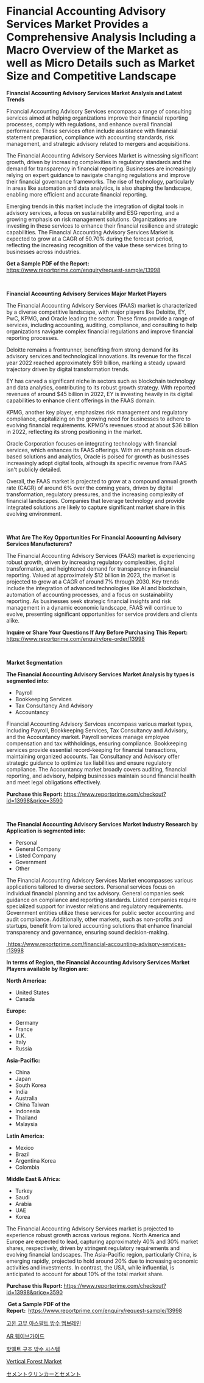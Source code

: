 <p><h1>Financial Accounting Advisory Services Market Provides a Comprehensive Analysis Including a Macro Overview of the Market as well as Micro Details such as Market Size and Competitive Landscape</h1></p><p><strong>Financial Accounting Advisory Services Market Analysis and Latest Trends</strong></p>
<p><p>Financial Accounting Advisory Services encompass a range of consulting services aimed at helping organizations improve their financial reporting processes, comply with regulations, and enhance overall financial performance. These services often include assistance with financial statement preparation, compliance with accounting standards, risk management, and strategic advisory related to mergers and acquisitions.</p><p>The Financial Accounting Advisory Services Market is witnessing significant growth, driven by increasing complexities in regulatory standards and the demand for transparency in financial reporting. Businesses are increasingly relying on expert guidance to navigate changing regulations and improve their financial governance frameworks. The rise of technology, particularly in areas like automation and data analytics, is also shaping the landscape, enabling more efficient and accurate financial reporting.</p><p>Emerging trends in this market include the integration of digital tools in advisory services, a focus on sustainability and ESG reporting, and a growing emphasis on risk management solutions. Organizations are investing in these services to enhance their financial resilience and strategic capabilities. The Financial Accounting Advisory Services Market is expected to grow at a CAGR of 50.70% during the forecast period, reflecting the increasing recognition of the value these services bring to businesses across industries.</p></p>
<p><strong>Get a Sample PDF of the Report:&nbsp;</strong> <a href="https://www.reportprime.com/enquiry/request-sample/13998">https://www.reportprime.com/enquiry/request-sample/13998</a></p>
<p>&nbsp;</p>
<p><strong>Financial Accounting Advisory Services Major Market Players</strong></p>
<p><p>The Financial Accounting Advisory Services (FAAS) market is characterized by a diverse competitive landscape, with major players like Deloitte, EY, PwC, KPMG, and Oracle leading the sector. These firms provide a range of services, including accounting, auditing, compliance, and consulting to help organizations navigate complex financial regulations and improve financial reporting processes.</p><p>Deloitte remains a frontrunner, benefiting from strong demand for its advisory services and technological innovations. Its revenue for the fiscal year 2022 reached approximately $59 billion, marking a steady upward trajectory driven by digital transformation trends.</p><p>EY has carved a significant niche in sectors such as blockchain technology and data analytics, contributing to its robust growth strategy. With reported revenues of around $45 billion in 2022, EY is investing heavily in its digital capabilities to enhance client offerings in the FAAS domain.</p><p>KPMG, another key player, emphasizes risk management and regulatory compliance, capitalizing on the growing need for businesses to adhere to evolving financial requirements. KPMG's revenues stood at about $36 billion in 2022, reflecting its strong positioning in the market.</p><p>Oracle Corporation focuses on integrating technology with financial services, which enhances its FAAS offerings. With an emphasis on cloud-based solutions and analytics, Oracle is poised for growth as businesses increasingly adopt digital tools, although its specific revenue from FAAS isn't publicly detailed.</p><p>Overall, the FAAS market is projected to grow at a compound annual growth rate (CAGR) of around 6% over the coming years, driven by digital transformation, regulatory pressures, and the increasing complexity of financial landscapes. Companies that leverage technology and provide integrated solutions are likely to capture significant market share in this evolving environment.</p></p>
<p>&nbsp;</p>
<p><strong>What Are The Key Opportunities For Financial Accounting Advisory Services Manufacturers?</strong></p>
<p><p>The Financial Accounting Advisory Services (FAAS) market is experiencing robust growth, driven by increasing regulatory complexities, digital transformation, and heightened demand for transparency in financial reporting. Valued at approximately $12 billion in 2023, the market is projected to grow at a CAGR of around 7% through 2030. Key trends include the integration of advanced technologies like AI and blockchain, automation of accounting processes, and a focus on sustainability reporting. As businesses seek strategic financial insights and risk management in a dynamic economic landscape, FAAS will continue to evolve, presenting significant opportunities for service providers and clients alike.</p></p>
<p><strong>Inquire or Share Your Questions If Any Before Purchasing This Report:</strong> <a href="https://www.reportprime.com/enquiry/pre-order/13998">https://www.reportprime.com/enquiry/pre-order/13998</a></p>
<p>&nbsp;</p>
<p><strong>Market Segmentation</strong></p>
<p><strong>The Financial Accounting Advisory Services Market Analysis by types is segmented into:</strong></p>
<p><ul><li>Payroll</li><li>Bookkeeping Services</li><li>Tax Consultancy And Advisory</li><li>Accountancy</li></ul></p>
<p><p>Financial Accounting Advisory Services encompass various market types, including Payroll, Bookkeeping Services, Tax Consultancy and Advisory, and the Accountancy market. Payroll services manage employee compensation and tax withholdings, ensuring compliance. Bookkeeping services provide essential record-keeping for financial transactions, maintaining organized accounts. Tax Consultancy and Advisory offer strategic guidance to optimize tax liabilities and ensure regulatory compliance. The Accountancy market broadly covers auditing, financial reporting, and advisory, helping businesses maintain sound financial health and meet legal obligations effectively.</p></p>
<p><strong>Purchase this Report:&nbsp;</strong><a href="https://www.reportprime.com/checkout?id=13998&price=3590">https://www.reportprime.com/checkout?id=13998&price=3590</a></p>
<p>&nbsp;</p>
<p><strong>The Financial Accounting Advisory Services Market Industry Research by Application is segmented into:</strong></p>
<p><ul><li>Personal</li><li>General Company</li><li>Listed Company</li><li>Government</li><li>Other</li></ul></p>
<p><p>The Financial Accounting Advisory Services Market encompasses various applications tailored to diverse sectors. Personal services focus on individual financial planning and tax advisory. General companies seek guidance on compliance and reporting standards. Listed companies require specialized support for investor relations and regulatory requirements. Government entities utilize these services for public sector accounting and audit compliance. Additionally, other markets, such as non-profits and startups, benefit from tailored accounting solutions that enhance financial transparency and governance, ensuring sound decision-making.</p></p>
<p><a href="https://www.reportprime.com/financial-accounting-advisory-services-r13998">&nbsp;https://www.reportprime.com/financial-accounting-advisory-services-r13998</a></p>
<p><strong>In terms of Region, the Financial Accounting Advisory Services Market Players available by Region are:</strong></p>
<p>
    <p> <strong> North America: </strong>
        <ul>
            <li>United States</li>
            <li>Canada</li>
        </ul>
        </p> 
    <p> <strong> Europe: </strong>
        <ul>
            <li>Germany</li>
            <li>France</li>
            <li>U.K.</li>
            <li>Italy</li>
            <li>Russia</li>
        </ul>
        </p> 
    <p> <strong> Asia-Pacific: </strong>
        <ul>
            <li>China</li>
            <li>Japan</li>
            <li>South Korea</li>
            <li>India</li>
            <li>Australia</li>
            <li>China Taiwan</li>
            <li>Indonesia</li>
            <li>Thailand</li>
            <li>Malaysia</li>
        </ul>
        </p> 
    <p> <strong> Latin America: </strong>
        <ul>
            <li>Mexico</li>
            <li>Brazil</li>
            <li>Argentina Korea</li>
            <li>Colombia</li>
        </ul>
        </p> 
    <p> <strong> Middle East & Africa: </strong>
        <ul>
            <li>Turkey</li>
            <li>Saudi</li>
            <li>Arabia</li>
            <li>UAE</li>
            <li>Korea</li>
        </ul>
    </p>
    </p>
<p><p>The Financial Accounting Advisory Services market is projected to experience robust growth across various regions. North America and Europe are expected to lead, capturing approximately 40% and 30% market shares, respectively, driven by stringent regulatory requirements and evolving financial landscapes. The Asia-Pacific region, particularly China, is emerging rapidly, projected to hold around 20% due to increasing economic activities and investments. In contrast, the USA, while influential, is anticipated to account for about 10% of the total market share.</p></p>
<p><strong>Purchase this Report: </strong><a href="https://www.reportprime.com/checkout?id=13998&price=3590">https://www.reportprime.com/checkout?id=13998&price=3590</a></p>
<p>&nbsp;<strong>Get a Sample PDF of the Report:&nbsp;&nbsp;</strong><a href="https://www.reportprime.com/enquiry/request-sample/13998">https://www.reportprime.com/enquiry/request-sample/13998</a></p>
<p><strong></strong></p>
<p><p><a href="https://medium.com/@czbtzkwc9/%EC%8B%9C%EC%9E%A5-%ED%86%B5%EC%B0%B0%EB%A0%A5-%EA%B8%80%EB%A1%9C%EB%B2%8C-%ED%95%AB-%EA%B3%A0%EB%AC%B4%ED%99%94-%EC%95%84%EC%8A%A4%ED%8C%94%ED%8A%B8-%EB%B0%A9%EC%88%98%EB%A7%89-%EC%8B%9C%EC%9E%A5-%EC%A0%84%EB%A7%9D-%EB%B0%8F-%ED%98%81%EC%8B%A0-%ED%8A%B8%EB%A0%8C%EB%93%9C-2024-2031-acdc50febe50?postPublishedType=initial">고온 고무 아스팔트 방수 멤브레인</a></p><p><a href="https://github.com/sougarounis/Market-Research-Report-List-6/blob/main/57100946952.md">AR 웨이브가이드</a></p><p><a href="https://medium.com/@czbtzkwc9/%ED%95%AB-%EB%A9%9C%ED%8A%B8-%EA%B5%AC%EC%A1%B0-%EB%B0%A9%EC%88%98-%EC%8B%9C%EC%8A%A4%ED%85%9C-%EC%8B%9C%EC%9E%A5-%EA%B8%80%EB%A1%9C%EB%B2%8C-%EC%8B%9C%EC%9E%A5-%EB%8F%99%ED%96%A5-%EB%B0%8F-%EC%A7%80%EC%97%AD-%EB%B6%84%EC%84%9D-2024-2031-e2daaee8cc77?postPublishedType=initial">핫멜트 구조 방수 시스템</a></p><p><a href="https://www.linkedin.com/pulse/global-vertical-forest-market-landscape-future-trends-strategic-leftc?trackingId=h%2B9n%2Fr4aQpqssx5bfUU58g%3D%3D">Vertical Forest Market</a></p><p><a href="https://medium.com/@napierswinnyfg/cement-clinker-and-cement-market-%E3%81%AE%E3%82%B0%E3%83%AD%E3%83%BC%E3%83%90%E3%83%AB%E5%B8%82%E5%A0%B4%E6%A6%82%E8%A6%81%E3%81%AF-%E4%B8%96%E7%95%8C%E3%81%8A%E3%82%88%E3%81%B3%E4%B8%BB%E8%A6%81%E5%B8%82%E5%A0%B4%E3%81%AB%E3%81%8A%E3%81%91%E3%82%8B%E6%A5%AD%E7%95%8C%E3%81%AB%E5%BD%B1%E9%9F%BF%E3%82%92%E4%B8%8E%E3%81%88%E3%82%8B%E4%B8%BB%E8%A6%81%E3%81%AA%E3%83%88%E3%83%AC%E3%83%B3%E3%83%89%E3%81%AB%E3%81%A4%E3%81%84%E3%81%A6-%E7%8B%AC%E8%87%AA%E3%81%AE%E8%A6%96%E7%82%B9%E3%82%92%E6%8F%90%E4%BE%9B%E3%81%97%E3%81%BE%E3%81%99-0576554b915d">セメントクリンカーとセメント</a></p></p>